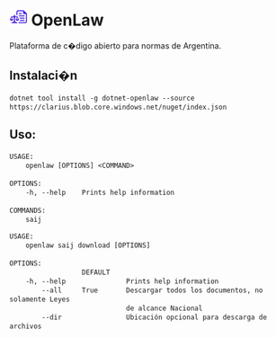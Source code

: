 ![Icon](assets/img/icon.png) OpenLaw
============

Plataforma de c�digo abierto para normas de Argentina.

## Instalaci�n

```
dotnet tool install -g dotnet-openlaw --source https://clarius.blob.core.windows.net/nuget/index.json
```

## Uso:

<!-- include src/dotnet-openlaw/help.md -->
```shell
USAGE:
    openlaw [OPTIONS] <COMMAND>

OPTIONS:
    -h, --help    Prints help information

COMMANDS:
    saij     
```

<!-- src/dotnet-openlaw/help.md -->

<!-- include src/dotnet-openlaw/saij-download.md -->
```shell
USAGE:
    openlaw saij download [OPTIONS]

OPTIONS:
                  DEFAULT                                                       
    -h, --help               Prints help information                            
        --all     True       Descargar todos los documentos, no solamente Leyes 
                             de alcance Nacional                                
        --dir                Ubicación opcional para descarga de archivos       
```

<!-- src/dotnet-openlaw/saij-download.md -->
